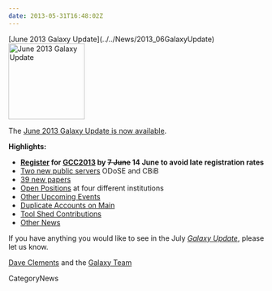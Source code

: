 ```yaml
---
date: 2013-05-31T16:48:02Z
---
```

<div class='newsItemHeader'>[June 2013 Galaxy Update](../../News/2013_06GalaxyUpdate)</div>

<div class='right'><a href='/GalaxyUpdates/2013_06'><img src='/Images/Logos/GalaxyUpdate200.png' alt='June 2013 Galaxy Update' width=150 /></a></div>

The [June 2013 Galaxy Update is now available](../../GalaxyUpdates/2013_06). 

**Highlights:**
* **[Register](/Events/GCC2013/Register) for [GCC2013](/GalaxyUpdates/2013_06#gcc2013) by ~~7 June~~ 14 June to avoid late registration rates**
* [Two new public servers](/GalaxyUpdates/2013_06#new-public-servers) ODoSE and CBiB
* [39 new papers](/GalaxyUpdates/2013_06#new-papers)
* [Open Positions](/GalaxyUpdates/2013_06#whos-hiring) at four different institutions
* [Other Upcoming Events](/GalaxyUpdates/2013_06#other-upcoming-events)
* [Duplicate Accounts on Main](/GalaxyUpdates/2013_06#duplicate-accounts-on-main)
* [Tool Shed Contributions](/GalaxyUpdates/2013_06#tool-shed-contributions)
* [Other News](/GalaxyUpdates/2013_06#other-news)

If you have anything you would like to see in the July *[Galaxy Update](../../GalaxyUpdates)*, please let us know.

[Dave Clements](/DaveClements) and the [Galaxy Team](../../GalaxyTeam)


CategoryNews
